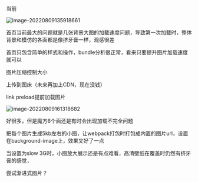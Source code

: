 当前

![image-20220809135918661](https://imagehost-1311720054.cos.ap-nanjing.myqcloud.com/blog/%E9%A6%96%E9%A1%B5%E6%80%A7%E8%83%BD%E4%BC%98%E5%8C%96/image-20220809135918661.png)

首页当前最大的问题就是几张背景大图的加载速度问题，导致第一次加载时，整体背景和模仿的各面都是像挤牙膏一样，观感很差

首页只包含简单的样式和操作，bundle分析很正常，看来只要提升图片加载速度就可以

图片压缩控制大小

上传到图床（未来再加上CDN，现在没钱）

link preload提前加载图片

![image-20220809161318682](https://imagehost-1311720054.cos.ap-nanjing.myqcloud.com/blog/%E9%A6%96%E9%A1%B5%E6%80%A7%E8%83%BD%E4%BC%98%E5%8C%96/image-20220809161318682.png)

好很多，但是魔方6个面还是有时会出现加载不完全问题

把每个图片生成5kb左右的小图，让webpack打包时打包成内置的图片url，设置在background-image上，效果又好了一点

当设置为slow 3G时，小图放大展示还是有点难看，高清壁纸在覆盖时仍然有挤牙膏的感觉，

尝试渐进式图片？